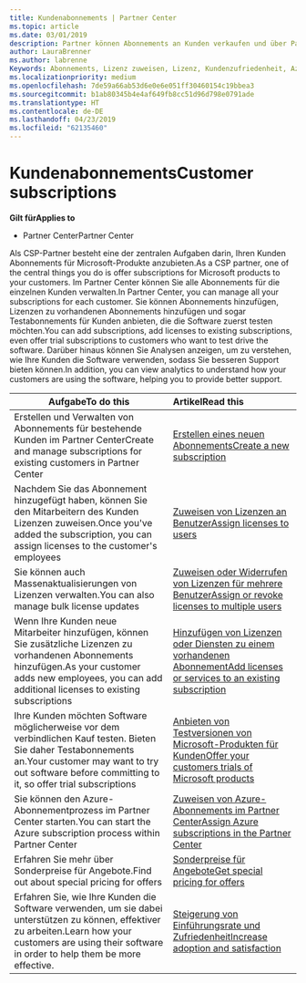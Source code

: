 ```yaml
---
title: Kundenabonnements | Partner Center
ms.topic: article
ms.date: 03/01/2019
description: Partner können Abonnements an Kunden verkaufen und über Partner Center verwalten.
author: LauraBrenner
ms.author: labrenne
Keywords: Abonnements, Lizenz zuweisen, Lizenz, Kundenzufriedenheit, Azure-Abonnements
ms.localizationpriority: medium
ms.openlocfilehash: 7de59a66ab53d6e0e6e051ff30460154c19bbea3
ms.sourcegitcommit: b1ab80345b4e4af649fb8cc51d96d798e0791ade
ms.translationtype: HT
ms.contentlocale: de-DE
ms.lasthandoff: 04/23/2019
ms.locfileid: "62135460"
---
```

# <a name="customer-subscriptions"></a><span data-ttu-id="a3205-104">Kundenabonnements</span><span class="sxs-lookup"><span data-stu-id="a3205-104">Customer subscriptions</span></span>

<span data-ttu-id="a3205-105">**Gilt für**</span><span class="sxs-lookup"><span data-stu-id="a3205-105">**Applies to**</span></span>

-  <span data-ttu-id="a3205-106">Partner Center</span><span class="sxs-lookup"><span data-stu-id="a3205-106">Partner Center</span></span>

<span data-ttu-id="a3205-107">Als CSP-Partner besteht eine der zentralen Aufgaben darin, Ihren Kunden Abonnements für Microsoft-Produkte anzubieten.</span><span class="sxs-lookup"><span data-stu-id="a3205-107">As a CSP partner, one of the central things you do is offer subscriptions for Microsoft products to your customers.</span></span> <span data-ttu-id="a3205-108">Im Partner Center können Sie alle Abonnements für die einzelnen Kunden verwalten.</span><span class="sxs-lookup"><span data-stu-id="a3205-108">In Partner Center, you can manage all your subscriptions for each customer.</span></span> <span data-ttu-id="a3205-109">Sie können Abonnements hinzufügen, Lizenzen zu vorhandenen Abonnements hinzufügen und sogar Testabonnements für Kunden anbieten, die die Software zuerst testen möchten.</span><span class="sxs-lookup"><span data-stu-id="a3205-109">You can add subscriptions, add licenses to existing subscriptions, even offer trial subscriptions to customers who want to test drive the software.</span></span> <span data-ttu-id="a3205-110">Darüber hinaus können Sie Analysen anzeigen, um zu verstehen, wie Ihre Kunden die Software verwenden, sodass Sie besseren Support bieten können.</span><span class="sxs-lookup"><span data-stu-id="a3205-110">In addition, you can view analytics to understand how your customers are using the software, helping you to provide better support.</span></span>

|<span data-ttu-id="a3205-111">**Aufgabe**</span><span class="sxs-lookup"><span data-stu-id="a3205-111">**To do this**</span></span>   |<span data-ttu-id="a3205-112">**Artikel**</span><span class="sxs-lookup"><span data-stu-id="a3205-112">**Read this**</span></span>   |
|----------------------|:----------------------|
|<span data-ttu-id="a3205-113">Erstellen und Verwalten von Abonnements für bestehende Kunden im Partner Center</span><span class="sxs-lookup"><span data-stu-id="a3205-113">Create and manage subscriptions for existing customers in Partner Center</span></span>|[<span data-ttu-id="a3205-114">Erstellen eines neuen Abonnements</span><span class="sxs-lookup"><span data-stu-id="a3205-114">Create a new subscription</span></span>](create-a-new-subscription.md)|
|<span data-ttu-id="a3205-115">Nachdem Sie das Abonnement hinzugefügt haben, können Sie den Mitarbeitern des Kunden Lizenzen zuweisen.</span><span class="sxs-lookup"><span data-stu-id="a3205-115">Once you've added the subscription, you can assign licenses to the customer's employees</span></span>  |[<span data-ttu-id="a3205-116">Zuweisen von Lizenzen an Benutzer</span><span class="sxs-lookup"><span data-stu-id="a3205-116">Assign licenses to users</span></span>](assign-licenses-to-users.md)|
|<span data-ttu-id="a3205-117">Sie können auch Massenaktualisierungen von Lizenzen verwalten.</span><span class="sxs-lookup"><span data-stu-id="a3205-117">You can also manage bulk license updates</span></span>   |[<span data-ttu-id="a3205-118">Zuweisen oder Widerrufen von Lizenzen für mehrere Benutzer</span><span class="sxs-lookup"><span data-stu-id="a3205-118">Assign or revoke licenses to multiple users</span></span>](bulk-license-provisioning-for-multiple-users.md)|
|<span data-ttu-id="a3205-119">Wenn Ihre Kunden neue Mitarbeiter hinzufügen, können Sie zusätzliche Lizenzen zu vorhandenen Abonnements hinzufügen.</span><span class="sxs-lookup"><span data-stu-id="a3205-119">As your customer adds new employees, you can add additional licenses to existing subscriptions</span></span>   |[<span data-ttu-id="a3205-120">Hinzufügen von Lizenzen oder Diensten zu einem vorhandenen Abonnement</span><span class="sxs-lookup"><span data-stu-id="a3205-120">Add licenses or services to an existing subscription</span></span>](add-licenses-or-services-to-an-existing-subscription.md)|
|<span data-ttu-id="a3205-121">Ihre Kunden möchten Software möglicherweise vor dem verbindlichen Kauf testen. Bieten Sie daher Testabonnements an.</span><span class="sxs-lookup"><span data-stu-id="a3205-121">Your customer may want to try out software before committing to it, so offer trial subscriptions</span></span>    |[<span data-ttu-id="a3205-122">Anbieten von Testversionen von Microsoft-Produkten für Kunden</span><span class="sxs-lookup"><span data-stu-id="a3205-122">Offer your customers trials of Microsoft products</span></span>](offer-your-customers-trials-of-microsoft-products.md)|
|<span data-ttu-id="a3205-123">Sie können den Azure-Abonnementprozess im Partner Center starten.</span><span class="sxs-lookup"><span data-stu-id="a3205-123">You can start the Azure subscription process within Partner Center</span></span>   |[<span data-ttu-id="a3205-124">Zuweisen von Azure-Abonnements im Partner Center</span><span class="sxs-lookup"><span data-stu-id="a3205-124">Assign Azure subscriptions in the Partner Center</span></span>](assign-azure-subscriptions.md)|
|<span data-ttu-id="a3205-125">Erfahren Sie mehr über Sonderpreise für Angebote.</span><span class="sxs-lookup"><span data-stu-id="a3205-125">Find out about special pricing for offers</span></span>   |[<span data-ttu-id="a3205-126">Sonderpreise für Angebote</span><span class="sxs-lookup"><span data-stu-id="a3205-126">Get special pricing for offers</span></span>](get-special-pricing-for-offers.md)|
|<span data-ttu-id="a3205-127">Erfahren Sie, wie Ihre Kunden die Software verwenden, um sie dabei unterstützen zu können, effektiver zu arbeiten.</span><span class="sxs-lookup"><span data-stu-id="a3205-127">Learn how your customers are using their software in order to help them be more effective.</span></span>   | [<span data-ttu-id="a3205-128">Steigerung von Einführungsrate und Zufriedenheit</span><span class="sxs-lookup"><span data-stu-id="a3205-128">Increase adoption and satisfaction</span></span>](increasing-adoption-and-satisfaction.md)   | 

































 

 



